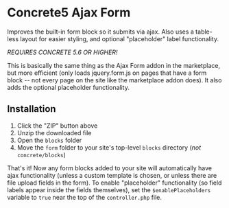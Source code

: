 # Concrete5 Ajax Form
Improves the built-in form block so it submits via ajax. Also uses a table-less layout for easier styling, and optional "placeholder" label functionality.

*REQUIRES CONCRETE 5.6 OR HIGHER!*

This is basically the same thing as the Ajax Form addon in the marketplace, but more efficient (only loads jquery.form.js on pages that have a form block -- not every page on the site like the marketplace addon does). It also adds the optional placeholder functionality.

## Installation

 1. Click the "ZIP" button above
 2. Unzip the downloaded file
 3. Open the `blocks` folder 
 4. Move the `form` folder to your site's top-level `blocks` directory (*not* `concrete/blocks`)

That's it! Now any form blocks added to your site will automatically have ajax functionality (unless a custom template is chosen, or unless there are file upload fields in the form).
To enable "placeholder" functionality (so field labels appear inside the fields themselves), set the `$enablePlaceholders` variable to `true` near the top of the `controller.php` file.

